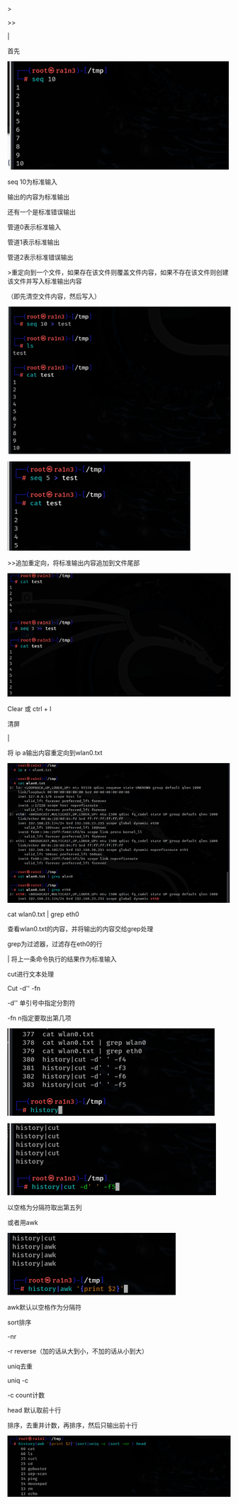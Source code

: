 \>

\>>

|





首先

![image-20250310081424491](./assets/image-20250310081424491.png)

seq 10为标准输入

输出的内容为标准输出

 

还有一个是标准错误输出

 

管道0表示标准输入

管道1表示标准输出

管道2表示标准错误输出



\>重定向到一个文件，如果存在该文件则覆盖文件内容，如果不存在该文件则创建该文件并写入标准输出内容

（即先清空文件内容，然后写入）

![image-20250310081441911](./assets/image-20250310081441911.png)

![image-20250310081450797](./assets/image-20250310081450797.png)

\>>追加重定向，将标准输出内容追加到文件尾部

![image-20250310081503256](./assets/image-20250310081503256.png)

Clear  或 ctrl + l

清屏

 

 

|

将 ip a输出内容重定向到wlan0.txt



![image-20250310081510365](./assets/image-20250310081510365.png)

cat wlan0.txt | grep eth0

查看wlan0.txt的内容，并将输出的内容交给grep处理

 

grep为过滤器，过滤存在eth0的行

 

 

| 将上一条命令执行的结果作为标准输入

 

 

 

cut进行文本处理

Cut -d'' -fn

-d'' 单引号中指定分割符

-fn n指定要取出第几项

![image-20250310081533296](./assets/image-20250310081533296.png)

![image-20250310081535760](./assets/image-20250310081535760.png)

以空格为分隔符取出第五列

 

或者用awk

![image-20250310081541647](./assets/image-20250310081541647.png)

awk默认以空格作为分隔符

 

 

 

 

sort排序

-nr

-r reverse（加的话从大到小，不加的话从小到大）

 

uniq去重

uniq -c

-c count计数

 

 

head 默认取前十行

 

排序，去重并计数，再排序，然后只输出前十行

![image-20250310081549952](./assets/image-20250310081549952.png)